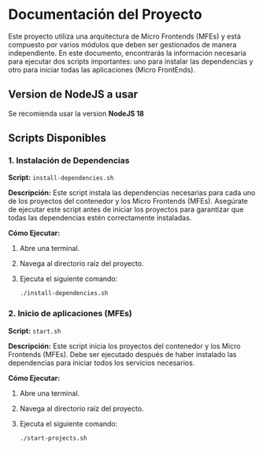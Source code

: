 # Documentación del Proyecto

Este proyecto utiliza una arquitectura de Micro Frontends (MFEs) y está compuesto por varios módulos que deben ser gestionados de manera independiente. En este documento, encontrarás la información necesaria para ejecutar dos scripts importantes: uno para instalar las dependencias y otro para iniciar todas las aplicaciones (Micro FrontEnds).

## Version de NodeJS a usar

Se recomienda usar la version **NodeJS 18**

## Scripts Disponibles

### 1. Instalación de Dependencias

**Script:** `install-dependencies.sh`

**Descripción:** Este script instala las dependencias necesarias para cada uno de los proyectos del contenedor y los Micro Frontends (MFEs). Asegúrate de ejecutar este script antes de iniciar los proyectos para garantizar que todas las dependencias estén correctamente instaladas.

**Cómo Ejecutar:**

1. Abre una terminal.
2. Navega al directorio raíz del proyecto.
3. Ejecuta el siguiente comando:

   ```bash
   ./install-dependencies.sh


### 2. Inicio de aplicaciones (MFEs)

**Script:** `start.sh`

**Descripción:** Este script inicia los proyectos del contenedor y los Micro Frontends (MFEs). Debe ser ejecutado después de haber instalado las dependencias para iniciar todos los servicios necesarios.

**Cómo Ejecutar:**

1. Abre una terminal.
2. Navega al directorio raíz del proyecto.
3. Ejecuta el siguiente comando:

   ```bash
   ./start-projects.sh
